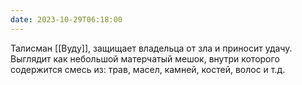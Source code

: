 ```yaml
---
date: 2023-10-29T06:18:00
---
```



Талисман [[Вуду]], защищает владельца от зла и приносит удачу. Выглядит как небольшой матерчатый мешок, внутри которого содержится смесь из: трав, масел, камней, костей, волос и т.д.